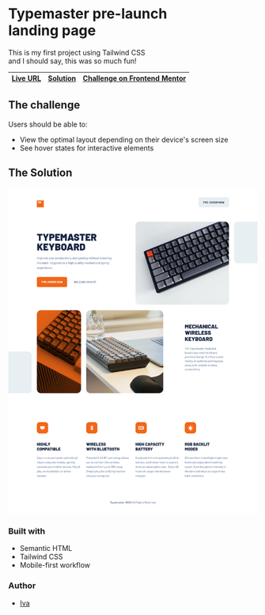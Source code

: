 <h1>Typemaster pre-launch<br>landing page</h1>

<p>This is my first project using Tailwind CSS<br>
and I should say, this was so much fun!</p>

[Live URL](https://ivaberiashvili.github.io/typemaster-pre-launch-landing-page/) | [Solution]() | [Challenge on Frontend Mentor](https://www.frontendmentor.io/challenges/typemaster-prelaunch-landing-page-J6-Yj5J-X)
:-------------------------:|:-------------------------:|:-------------------------:

## The challenge

Users should be able to:
- View the optimal layout depending on their device's screen size
- See hover states for interactive elements

## The Solution
![](./design/screenshot-desktop.png)


### Built with

- Semantic HTML
- Tailwind CSS
- Mobile-first workflow

### Author
- [Iva](https://github.com/ivaberiashvili/)






